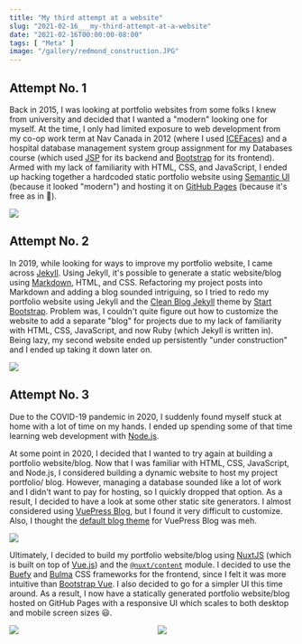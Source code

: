 ```yaml
---
title: "My third attempt at a website"
slug: "2021-02-16___my-third-attempt-at-a-website"
date: "2021-02-16T00:00:00-08:00"
tags: [ "Meta" ]
image: "/gallery/redmond_construction.JPG"
---
```


## Attempt No. 1

Back in 2015, I was looking at portfolio websites from some folks I knew from
university and decided that I wanted a "modern" looking one for myself. At the
time, I only had limited exposure to web development from my co-op work term at
Nav Canada in 2012 (where I used
[ICEFaces](http://www.icesoft.org/java/projects/ICEfaces/overview.jsf)) and a
hospital database management system group assignment for my Databases course
(which used [JSP](https://projects.eclipse.org/projects/ee4j.jsp) for its
backend and [Bootstrap](https://getbootstrap.com) for its frontend). Armed with
my lack of familiarity with HTML, CSS, and JavaScript, I ended up hacking
together a hardcoded static portfolio website using [Semantic
UI](https://semantic-ui.com) (because it looked "modern") and hosting it on
[GitHub Pages](https://pages.github.com) (because it's free as in 🍺).

<div class="columns mt-5">
  <div class="column">
    <img src="/blog/2021-02-16___my-third-attempt-at-a-website/img/website-1.png">
  </div>
</div>

## Attempt No. 2

In 2019, while looking for ways to improve my portfolio website, I came across
[Jekyll](https://jekyllrb.com). Using Jekyll, it's possible to generate a static
website/blog using [Markdown](https://daringfireball.net/projects/markdown),
HTML, and CSS. Refactoring my project posts into Markdown and adding a blog
sounded intriguing, so I tried to redo my portfolio website using Jekyll and the
[Clean Blog Jekyll](https://startbootstrap.com/theme/clean-blog-jekyll) theme by
[Start Bootstrap](https://startbootstrap.com). Problem was, I couldn't quite
figure out how to customize the website to add a separate "blog" for projects
due to my lack of familiarity with HTML, CSS, JavaScript, and now Ruby (which
Jekyll is written in). Being lazy, my second website ended up persistently
"under construction" and I ended up taking it down later on.

<div class="columns mt-5">
  <div class="column">
    <img src="/blog/2021-02-16___my-third-attempt-at-a-website/img/clean-blog-jekyll-theme.png">
  </div>
</div>

## Attempt No. 3
Due to the COVID-19 pandemic in 2020, I suddenly found myself stuck at home with
a lot of time on my hands. I ended up spending some of that time learning web
development with [Node.js](https://nodejs.org).

At some point in 2020, I decided that I wanted to try again at building a
portfolio website/blog. Now that I was familiar with HTML, CSS, JavaScript, and
Node.js, I considered building a dynamic website to host my project portfolio/
blog. However, managing a database sounded like a lot of work and I didn't want
to pay for hosting, so I quickly dropped that option. As a result, I decided to
have a look at some other static site generators. I almost considered using
[VuePress Blog](https://vuepress.vuejs.org/plugin/official/plugin-blog.html),
but I found it very difficult to customize. Also, I thought the [default blog
theme](https://vuepress.vuejs.org/theme/blog-theme.html) for VuePress Blog was
meh.

<div class="columns mt-5">
  <div class="column">
    <img src="/blog/2021-02-16___my-third-attempt-at-a-website/img/vuepress-default-blog-theme.png">
  </div>
</div>

Ultimately, I decided to build my portfolio website/blog using
[NuxtJS](https://nuxtjs.org) (which is built on top of
[Vue.js](https://vuejs.org)) and the
[`@nuxt/content`](https://content.nuxtjs.org) module. I decided to use the
[Buefy](https://buefy.org) and [Bulma](https://bulma.io) CSS frameworks for the
frontend, since I felt it was more intuitive than [Bootstrap
Vue](https://bootstrap-vue.org). I also decided to go for a simpler UI this time
around. As a result, I now have a statically generated portfolio website/blog
hosted on GitHub Pages with a responsive UI which scales to both desktop and
mobile screen sizes 😃.

<div class="columns mt-5">
  <div class="column is-2">
    <img src="/blog/2021-02-16___my-third-attempt-at-a-website/img/website-3-mobile.PNG">
  </div>
  <div class="column">
    <img src="/blog/2021-02-16___my-third-attempt-at-a-website/img/website-3-desktop.png">
  </div>
</div>